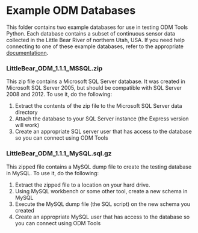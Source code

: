 Example ODM Databases
=====================

This folder contains two example databases for use in testing ODM Tools Python. Each database contains a subset of continuous sensor data collected in the Little Bear River of northern Utah, USA. If you need help connecting to one of these example databases, refer to the appropriate [documentationn](https://github.com/ODM2/ODMToolsPython/blob/master/doc/MarkdownFiles/DatabaseConnections.md).

### LittleBear_ODM_1.1.1_MSSQL.zip ###
This zip file contains a Microsoft SQL Server database. It was created in Microsoft SQL Server 2005, but should be compatible with SQL Server 2008 and 2012. To use it, do the following:

1. Extract the contents of the zip file to the Microsoft SQL Server data directory
2. Attach the database to your SQL Server instance (the Express version will work)
3. Create an appropriate SQL server user that has access to the database so you can connect using ODM Tools 

### LittleBear_ODM_1.1.1_MySQL.sql.gz ###

This zipped file contains a MySQL dump file to create the testing database in MySQL. To use it, do the following:

1. Extract the zipped file to a location on your hard drive. 
2. Using MySQL workbench or some other tool, create a new schema in MySQL
3. Execute the MySQL dump file (the SQL script) on the new schema you created
4. Create an appropriate MySQL user that has access to the database so you can connect using ODM Tools

